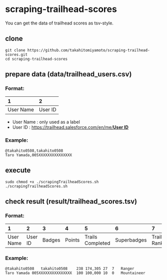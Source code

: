 # scraping-trailhead-scores

You can get the data of trailhead scores as tsv-style.

## clone
    git clone https://github.com/takahitomiyamoto/scraping-trailhead-scores.git
    cd scraping-trailhead-scores

## prepare data (data/trailhead_users.csv)

### Format:

|1|2|
|:---|:---|
|User Name|User ID|

- User Name : only used as a label
- User ID : [https://trailhead.salesforce.com/en/me/<u>**User ID**</u>]()

### Example:

```data/trailhead_users.csv
@takahito0508,takahito0508
Taro Yamada,005XXXXXXXXXXXXXXX
```

## execute
    sudo chmod +x ./scrapingTrailheadScores.sh
    ./scrapingTrailheadScores.sh

## check result (result/trailhead_scores.tsv)

### Format:

|1|2|3|4|5|6|7|
|:---|:---|:---|:---|:---|:---|:---|
|User Name|User ID|Badges|Points|Trails Completed|Superbadges|Trailblazer Ranks|

### Example:

```data/trailhead_scores.tsv
@takahito0508	takahito0508	238	174,305	27	7	Ranger
Taro Yamada	005XXXXXXXXXXXXXXX	100	100,000	10	0	Mountaineer
```
